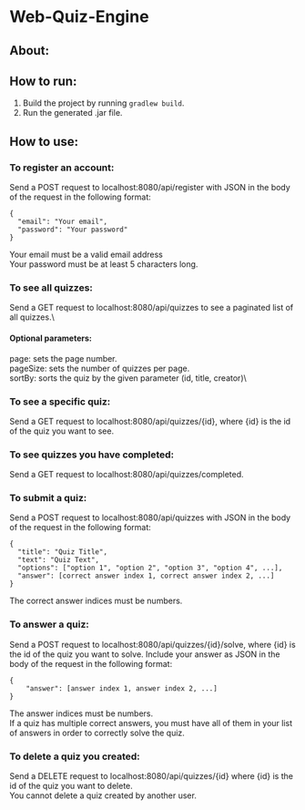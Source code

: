 # Web-Quiz-Engine
## About:
## How to run:
1. Build the project by running ```gradlew build```.
2. Run the generated .jar file.
## How to use:
### To register an account:
Send a POST request to localhost:8080/api/register with JSON in the body of the request in the following format:
```
{
  "email": "Your email",
  "password": "Your password"
}
```
Your email must be a valid email address\
Your password must be at least 5 characters long.
### To see all quizzes:
Send a GET request to localhost:8080/api/quizzes to see a paginated list of all quizzes.\
#### Optional parameters:
page: sets the page number.\
pageSize: sets the number of quizzes per page.\
sortBy: sorts the quiz by the given parameter (id, title, creator)\
### To see a specific quiz:
Send a GET request to localhost:8080/api/quizzes/{id}, where {id} is the id of the quiz you want to see.
### To see quizzes you have completed:
Send a GET request to localhost:8080/api/quizzes/completed.
### To submit a quiz:
Send a POST request to localhost:8080/api/quizzes with JSON in the body of the request in the following format:
```
{
  "title": "Quiz Title",
  "text": "Quiz Text",
  "options": ["option 1", "option 2", "option 3", "option 4", ...],
  "answer": [correct answer index 1, correct answer index 2, ...]
}
```
The correct answer indices must be numbers.
### To answer a quiz:
Send a POST request to localhost:8080/api/quizzes/{id}/solve, where {id} is the id of the quiz you want to solve.
Include your answer as JSON in the body of the request in the following format:
```
{
    "answer": [answer index 1, answer index 2, ...]
}
```
The answer indices must be numbers.\
If a quiz has multiple correct answers, you must have all of them in your list of answers in order to correctly solve the quiz.
### To delete a quiz you created:
Send a DELETE request to localhost:8080/api/quizzes/{id} where {id} is the id of the quiz you want to delete.\
You cannot delete a quiz created by another user.
